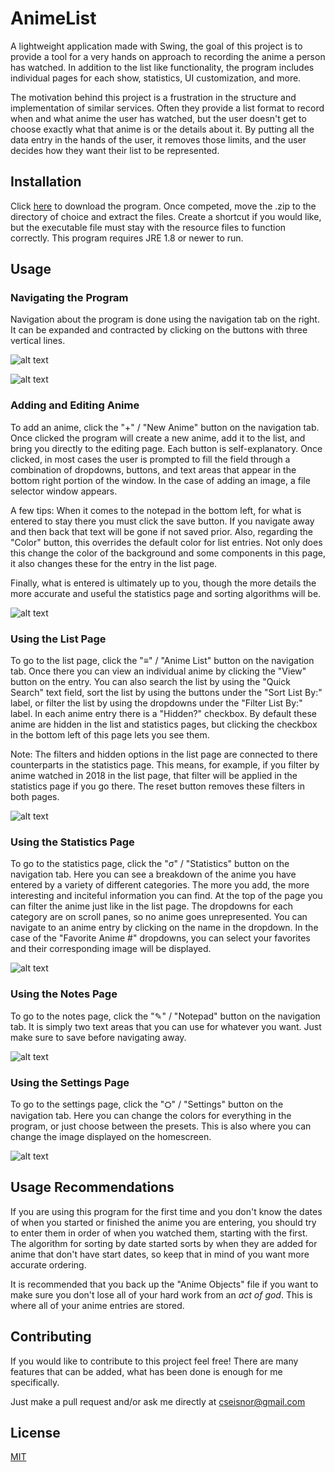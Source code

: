 # AnimeList 

A lightweight application made with Swing, the goal of this project is to provide a tool for a very hands on approach to recording the anime a person has watched. In addition to the list like functionality, the program includes individual pages for each show, statistics, UI customization, and more.

The motivation behind this project is a frustration in the structure and implementation of similar services. Often they provide a list format to record when and what anime the user has watched, but the user doesn't get to choose exactly what that anime is or the details about it. By putting all the data entry in the hands of the user, it removes those limits, and the user decides how they want their list to be represented.

## Installation

Click [here]() to download the program. Once competed, move the .zip to the directory of choice and extract the files. Create a shortcut if you would like, but the executable file must stay with the resource files to function correctly. This program requires JRE 1.8 or newer to run.

## Usage

### Navigating the Program
Navigation about the program is done using the navigation tab on the right. It can be expanded and contracted by clicking on the buttons with three vertical lines.

![alt text](https://github.com/Blueredemption/AnimeList/blob/master/Images/Usage%20Tutorial/Main%20Page.png?raw=true)

![alt text](https://github.com/Blueredemption/AnimeList/blob/master/Images/Usage%20Tutorial/Popout%20Navigation.png?raw=true)

### Adding and Editing Anime

To add an anime, click the "+" / "New Anime" button on the navigation tab. Once clicked the program will create a new anime, add it to the list, and bring you directly to the editing page. Each button is self-explanatory. Once clicked, in most cases the user is prompted to fill the field through a combination of dropdowns, buttons, and text areas that appear in the bottom right portion of the window. In the case of adding an image, a file selector window appears. 

A few tips: When it comes to the notepad in the bottom left, for what is entered to stay there you must click the save button. If you navigate away and then back that text will be gone if not saved prior. Also, regarding the "Color" button, this overrides the default color for list entries. Not only does this change the color of the background and some components in this page, it also changes these for the entry in the list page. 

Finally, what is entered is ultimately up to you, though the more details the more accurate and useful the statistics page and sorting algorithms will be.

![alt text](https://github.com/Blueredemption/AnimeList/blob/master/Images/Usage%20Tutorial/Anime%20Page.png?raw=true)

### Using the List Page

To go to the list page, click the "≡" / "Anime List" button on the navigation tab. Once there you can view an individual anime by clicking the "View" button on the entry. You can also search the list by using the "Quick Search" text field, sort the list by using the buttons under the "Sort List By:" label, or filter the list by using the dropdowns under the "Filter List By:" label. In each anime entry there is a "Hidden?" checkbox. By default these anime are hidden in the list and statistics pages, but clicking the checkbox in the bottom left of this page lets you see them. 

Note: The filters and hidden options in the list page are connected to there counterparts in the statistics page. This means, for example, if you filter by anime watched in 2018 in the list page, that filter will be applied in the statistics page if you go there. The reset button removes these filters in both pages.

![alt text](https://github.com/Blueredemption/AnimeList/blob/master/Images/Usage%20Tutorial/List%20Page.png?raw=true)

### Using the Statistics Page

To go to the statistics page, click the "σ" / "Statistics" button on the navigation tab. Here you can see a breakdown of the anime you have entered by a variety of different categories. The more you add, the more interesting and inciteful information you can find. At the top of the page you can filter the anime just like in the list page. The dropdowns for each category are on scroll panes, so no anime goes unrepresented. You can navigate to an anime entry by clicking on the name in the dropdown. In the case of the "Favorite Anime #" dropdowns, you can select your favorites and their corresponding image will be displayed.

![alt text](https://github.com/Blueredemption/AnimeList/blob/master/Images/Usage%20Tutorial/Statistics%20Page.png?raw=true)

### Using the Notes Page

To go to the notes page, click the "✎" / "Notepad" button on the navigation tab. It is simply two text areas that you can use for whatever you want. Just make sure to save before navigating away.

![alt text](https://github.com/Blueredemption/AnimeList/blob/master/Images/Usage%20Tutorial/Notes%20Page.png?raw=true)

### Using the Settings Page

To go to the settings page, click the "⛭" / "Settings" button on the navigation tab. Here you can change the colors for everything in the program, or just choose between the presets. This is also where you can change the image displayed on the homescreen.

![alt text](https://github.com/Blueredemption/AnimeList/blob/master/Images/Usage%20Tutorial/Settings%20Page.png?raw=true)

## Usage Recommendations

If you are using this program for the first time and you don't know the dates of when you started or finished the anime you are entering, you should try to enter them in order of when you watched them, starting with the first. The algorithm for sorting by date started sorts by when they are added for anime that don't have start dates, so keep that in mind of you want more accurate ordering.

It is recommended that you back up the "Anime Objects" file if you want to make sure you don't lose all of your hard work from an *act of god*. This is where all of your anime entries are stored.

## Contributing

If you would like to contribute to this project feel free! There are many features that can be added, what has been done is enough for me specifically. 

Just make a pull request and/or ask me directly at cseisnor@gmail.com

## License
[MIT](https://choosealicense.com/licenses/mit/)
